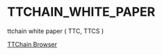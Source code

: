 # TTCHAIN_WHITE_PAPER
ttchain white paper
( TTC, TTCS )

[TTChain Browser](https://browser.tongtongchain.io/#/)
